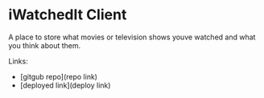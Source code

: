 # iWatchedIt Client

A place to store what movies or television shows youve watched and what you think about them.

Links:
- [gitgub repo](repo link)
- [deployed link](deploy link)
